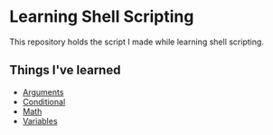# Learning Shell Scripting

This repository holds the script I made while learning shell scripting.

## Things I've learned

- [Arguments](scripts/arguments.sh)
- [Conditional](scripts/conditional.sh)
- [Math](scripts/math.sh)
- [Variables](scripts/variables.sh)

